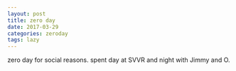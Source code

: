 ```yaml
---
layout: post
title: zero day
date: 2017-03-29
categories: zeroday
tags: lazy
---
```


zero day for social reasons. spent day at SVVR and night with Jimmy and O.
